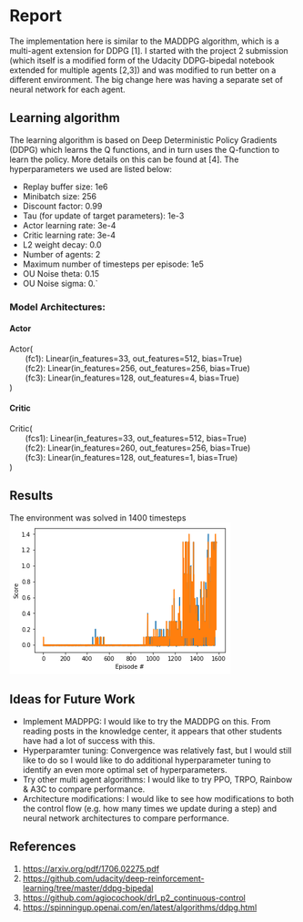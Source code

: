# Report

The implementation here is similar to the MADDPG algorithm, which is a multi-agent extension for DDPG [1]. I started with the project 2 submission (which itself is a modified form of the Udacity DDPG-bipedal notebook extended for multiple agents [2,3]) and was modified to run better on a different environment. The big change here was having a separate set of neural network for each agent.


## Learning algorithm

The learning algorithm is based on Deep Deterministic Policy Gradients (DDPG) which learns the Q functions, and in turn uses the Q-function to learn the policy. More details on this can be found at [4]. The hyperparameters we used are listed below:

* Replay buffer size: 1e6
* Minibatch size: 256   
* Discount factor: 0.99            
* Tau (for update of target parameters): 1e-3             
* Actor learning rate: 3e-4        
* Critic learning rate: 3e-4       
* L2 weight decay: 0.0   
* Number of agents: 2
* Maximum number of timesteps per episode: 1e5
* OU Noise theta: 0.15
* OU Noise sigma: 0.`


### Model Architectures:

#### Actor 

Actor(\
&nbsp;&nbsp;&nbsp;&nbsp;&nbsp;&nbsp;  (fc1): Linear(in_features=33, out_features=512, bias=True)\
&nbsp;&nbsp;&nbsp;&nbsp;&nbsp;&nbsp;  (fc2): Linear(in_features=256, out_features=256, bias=True)\
&nbsp;&nbsp;&nbsp;&nbsp;&nbsp;&nbsp;  (fc3): Linear(in_features=128, out_features=4, bias=True)\
)

#### Critic

Critic(\
&nbsp;&nbsp;&nbsp;&nbsp;&nbsp;&nbsp;  (fcs1): Linear(in_features=33, out_features=512, bias=True)\
&nbsp;&nbsp;&nbsp;&nbsp;&nbsp;&nbsp;  (fc2): Linear(in_features=260, out_features=256, bias=True)\
&nbsp;&nbsp;&nbsp;&nbsp;&nbsp;&nbsp;  (fc3): Linear(in_features=128, out_features=1, bias=True)\
)


## Results

The environment was solved in 1400 timesteps
![result](plot.png "Result plot")


## Ideas for Future Work

* Implement MADPPG: I would like to try the MADDPG on this. From reading posts in the knowledge center, it appears that other students have had a lot of success with this.
* Hyperparamter tuning: Convergence was relatively fast, but I would still like to do  so I would like to do additional hyperparameter tuning to identify an even more optimal set of hyperparameters.
* Try other multi agent algorithms: I would like to try PPO, TRPO, Rainbow & A3C to compare performance.
* Architecture modifications: I would like to see how modifications to both the control flow (e.g. how many times we update during a step) and neural network architectures to compare performance.

## References
1. https://arxiv.org/pdf/1706.02275.pdf
2. https://github.com/udacity/deep-reinforcement-learning/tree/master/ddpg-bipedal
3. https://github.com/agiocochook/drl_p2_continuous-control
4. https://spinningup.openai.com/en/latest/algorithms/ddpg.html
